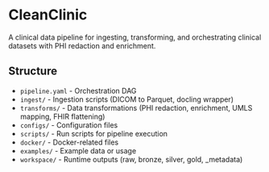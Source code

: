 # CleanClinic

A clinical data pipeline for ingesting, transforming, and orchestrating clinical datasets with PHI redaction and enrichment.

## Structure

- `pipeline.yaml` - Orchestration DAG
- `ingest/` - Ingestion scripts (DICOM to Parquet, docling wrapper)
- `transforms/` - Data transformations (PHI redaction, enrichment, UMLS mapping, FHIR flattening)
- `configs/` - Configuration files
- `scripts/` - Run scripts for pipeline execution
- `docker/` - Docker-related files
- `examples/` - Example data or usage
- `workspace/` - Runtime outputs (raw, bronze, silver, gold, _metadata) 